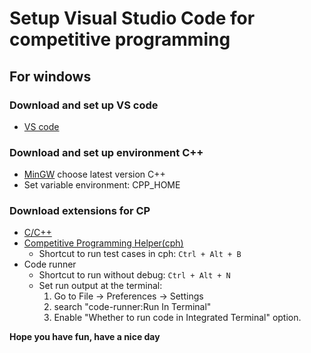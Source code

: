 # Setup Visual Studio Code for competitive programming

## For windows
### Download and set up VS code
- [VS code](https://code.visualstudio.com/download)

### Download and set up environment C++
- [MinGW](https://nuwen.net/) choose latest version C++
- Set variable environment: CPP_HOME
### Download extensions for CP
- [C/C++](https://marketplace.visualstudio.com/items?itemName=ms-vscode.cpptools)
- [Competitive Programming Helper(cph)](https://marketplace.visualstudio.com/items?itemName=DivyanshuAgrawal.competitive-programming-helper)
    - Shortcut to run test cases in cph: `Ctrl + Alt + B`
- Code runner
  - Shortcut to run without debug: `Ctrl + Alt + N` 
  - Set run output at the terminal: 
    1. Go to File -> Preferences -> Settings
    2. search "code-runner:Run In Terminal"
    3. Enable "Whether to run code in Integrated Terminal" option.

<b>Hope you have fun, have a nice day</b>